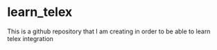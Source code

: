 # learn_telex
This is a github repository that I am creating in order to be able to learn telex integration
